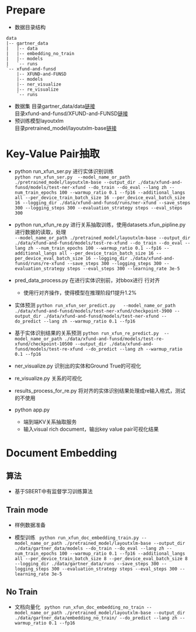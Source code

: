 # Prepare
- 数据目录结构  
```shell script
data
|-- gartner_data
|   |-- data
|   |-- embedding_no_train
|   |-- models
|   `-- runs
`-- xfund-and-funsd
    |-- XFUND-and-FUNSD
    |-- models
    |-- ner_visualize
    |-- re_visualize
    `-- runs
```
- 数据集
目录gartner_data/data[链接](https://pan.baidu.com/s/1BFyGioxGDcR8Fw0S-1VyyQ?pwd=11m8)    
目录xfund-and-funsd/XFUND-and-FUNSD[链接](https://pan.baidu.com/s/1eoBvkkmM1bSSgkYyvVq6cQ?pwd=9pde)  
- 预训练模型layoutxlm  
目录pretrained_model/layoutxlm-base[链接](https://pan.baidu.com/s/1tFlF_-zzV45GL5eDlJVG5A?pwd=svbw)   

# Key-Value Pair抽取

- python run_xfun_ser.py 进行实体识别训练  
  `python run_xfun_ser.py 
  --model_name_or_path
    ./pretrained_model/layoutxlm-base
    --output_dir
    ./data/xfund-and-funsd/models/test-ner-xfund
    --do_train
    --do_eval
    --lang
    zh
    --num_train_epochs
    100
    --warmup_ratio
    0.1
    --fp16
    --additional_langs
    all
    --per_device_train_batch_size
    16
    --per_device_eval_batch_size
    16
    --logging_dir
    ./data/xfund-and-funsd/runs/ner-xfund
    --save_steps
    300
    --logging_steps
    300
    --evaluation_strategy
    steps
    --eval_steps
    300`
- python run_xfun_re.py 进行关系抽取训练，使用datasets.xfun_pipline.py
进行数据的读取，处理  
  `--model_name_or_path
./pretrained_model/layoutxlm-base
--output_dir
./data/xfund-and-funsd/models/test-re-xfund
--do_train
--do_eval
--lang
zh
--num_train_epochs
100
--warmup_ratio
0.1
--fp16
--additional_langs
all
--per_device_train_batch_size
16
--per_device_eval_batch_size
16
--logging_dir
./data/xfund-and-funsd/runs/re-xfund
--save_steps
300
--logging_steps
300
--evaluation_strategy
steps
--eval_steps
300
--learning_rate
3e-5`

- pred_data_process.py 在进行实体识别前，对bbox进行 行对齐
  - 使用行对齐操作，使得模型在推理阶段f1提升1.2%

- 实体预测
`python run_xfun_ser_predict.py  
--model_name_or_path
./data/xfund-and-funsd/models/test-ner-xfund/checkpoint-3900
--output_dir
./data/xfund-and-funsd/models/test-ner-xfund
--do_predict
--lang
zh
--warmup_ratio
0.1
--fp16`

- 基于实体识别结果的关系预测
`python run_xfun_re_predict.py 
--model_name_or_path
./data/xfund-and-funsd/models/test-re-xfund/checkpoint-10500
--output_dir
./data/xfund-and-funsd/models/test-re-xfund
--do_predict
--lang
zh
--warmup_ratio
0.1
--fp16`

- ner_visualize.py 识别出的实体和Ground True的可视化

- re_visualize.py 关系的可视化

- results_process_for_re.py  将对齐的实体识别结果处理成re输入格式，测试的不使用

- python app.py
  - 端到端KV关系抽取服务
  - 输入visual rich document，输出key value pair可视化结果
  
# Document Embedding
## 算法
- 基于SBERT中有监督学习训练算法

## Train mode
- 样例数据准备

- 模型训练
` python run_xfun_doc_embedding_train.py
--model_name_or_path
./pretrained_model/layoutxlm-base
--output_dir
./data/gartner_data/models
--do_train
--do_eval
--lang
zh
--num_train_epochs
100
--warmup_ratio
0.1
--fp16
--additional_langs
all
--per_device_train_batch_size
8
--per_device_eval_batch_size
8
--logging_dir
./data/gartner_data/runs
--save_steps
300
--logging_steps
300
--evaluation_strategy
steps
--eval_steps
300
--learning_rate
3e-5`


## No Train

- 文档向量化
` python run_xfun_doc_embedding_no_train
--model_name_or_path
./pretrained_model/layoutxlm-base
--output_dir
./data/gartner_data/embedding_no_train/
--do_predict
--lang
zh
--warmup_ratio
0.1
--fp16`